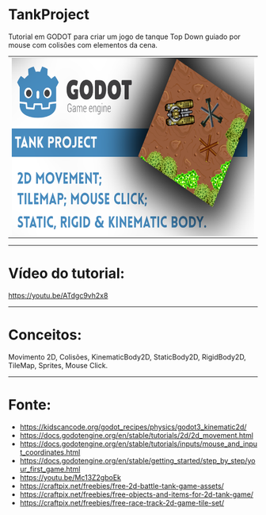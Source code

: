 # TankProject
Tutorial em GODOT para criar um jogo de tanque Top Down guiado por mouse com colisões com elementos da cena.

<table>
<tr align=center><td>
<img src="https://github.com/machadowma/TankProject/blob/main/Video_ThumbNail.png" align="left" height="360" width="640" >
</td></tr></table>

----------------
# Vídeo do tutorial:

https://youtu.be/ATdgc9vh2x8


----------------
# Conceitos: 

Movimento 2D, Colisões, KinematicBody2D, StaticBody2D, RigidBody2D, TileMap, Sprites, Mouse Click.


----------------
# Fonte:

* https://kidscancode.org/godot_recipes/physics/godot3_kinematic2d/
* https://docs.godotengine.org/en/stable/tutorials/2d/2d_movement.html
* https://docs.godotengine.org/en/stable/tutorials/inputs/mouse_and_input_coordinates.html
* https://docs.godotengine.org/en/stable/getting_started/step_by_step/your_first_game.html
* https://youtu.be/Mc13Z2gboEk
* https://craftpix.net/freebies/free-2d-battle-tank-game-assets/
* https://craftpix.net/freebies/free-objects-and-items-for-2d-tank-game/
* https://craftpix.net/freebies/free-race-track-2d-game-tile-set/
